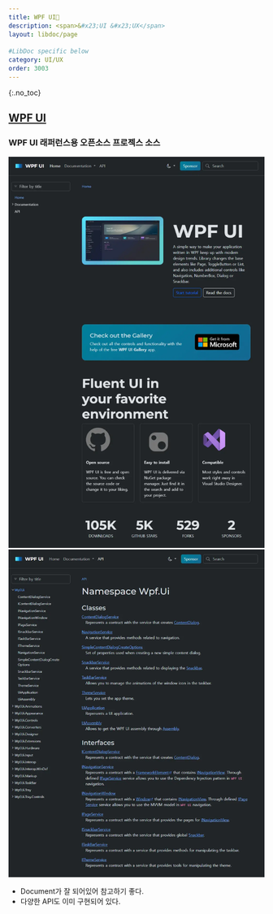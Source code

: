 ```yaml
---
title: WPF UI🔗
description: <span>&#x23;UI &#x23;UX</span>
layout: libdoc/page

#LibDoc specific below
category: UI/UX
order: 3003
---
```

{:.no_toc}

## [WPF UI](https://wpfui.lepo.co/)
### WPF UI 래퍼런스용 오픈소스 프로젝스 소스

![](/assets/Documents/Uiux/WPF_UI/1.webp)
![](/assets/Documents/Uiux/WPF_UI/2.webp)

* Document가 잘 되어있어 참고하기 좋다.
* 다양한 API도 이미 구현되어 있다.